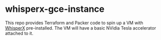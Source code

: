 # whisperx-gce-instance
This repo provides Terraform and Packer code to spin up a VM with [WhisperX](https://github.com/m-bain/whisperX) pre-installed.
The VM will have a basic NVidia Tesla accelerator attached to it.
